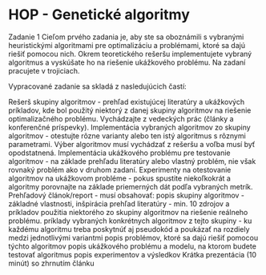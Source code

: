 # HOP - Genetické algoritmy

Zadanie 1
Cieľom prvého zadania je, aby ste sa oboznámili s vybranými heuristickými algoritmami pre optimalizáciu a problémami, ktoré sa dajú riešiť pomocou nich. Okrem teoretického rešeršu implementujete vybraný algoritmus a vyskúšate ho na riešenie ukážkového problému. Na zadaní pracujete v trojiciach.

Vypracované zadanie sa skladá z nasledujúcich častí:

Rešerš skupiny algoritmov - prehľad existujúcej literatúry a ukážkových príkladov, kde bol použitý niektorý z danej skupiny algoritmov na riešenie optimalizačného problému. Vychádzajte z vedeckých prác (články a konferenčné príspevky).
Implementácia vybraných algoritmov zo skupiny algoritmov - otestujte rôzne varianty alebo ten istý algoritmus s rôznymi parametrami. Výber algoritmov musí vychádzať z rešeršu a voľba musí byť opodstatnená.
Implementácia ukážkového problému pre testovanie algoritmov - na základe prehľadu literatúry alebo vlastný problém, nie však rovnaký problém ako v druhom zadaní.
Experimenty na otestovanie algoritmov na ukážkovom probléme - pokus spustite niekoľkokrát a algoritmy porovnajte na základe priemerných dát podľa vybraných metrík.
Prehľadový článok/report - musí obsahovať:
popis skupiny algoritmov - základné vlastnosti, inšpirácia
prehľad literatúry - min. 10 zdrojov a príkladov použitia niektorého zo skupiny algoritmov na riešenie reálneho problému.
príklady vybraných konkrétnych algoritmov z tejto skupiny - ku každému algoritmu treba poskytnúť aj pseudokód a poukázať na rozdiely medzi jednotlivými variantmi
popis problémov, ktoré sa dajú riešiť pomocou týchto algoritmov
popis ukážkového problému a modelu, na ktorom budete testovať algoritmus
popis experimentov a výsledkov
Krátka prezentácia (10 minút) so zhrnutím článku
